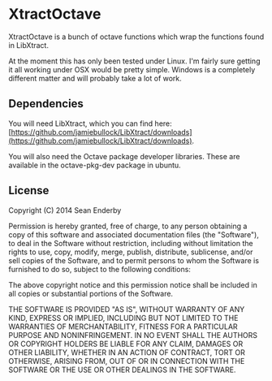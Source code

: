 # XtractOctave

XtractOctave is a bunch of octave functions which wrap the functions found in LibXtract.

At the moment this has only been tested under Linux.
I'm fairly sure getting it all working under OSX would be pretty simple.
Windows is a completely different matter and will probably take a lot of work.

## Dependencies

You will need LibXtract, which you can find here:
[https://github.com/jamiebullock/LibXtract/downloads](https://github.com/jamiebullock/LibXtract/downloads).

You will also need the Octave package developer libraries. These are available in the octave-pkg-dev package in ubuntu. 

## License 

Copyright (C) 2014 Sean Enderby

Permission is hereby granted, free of charge, to any person obtaining a copy
of this software and associated documentation files (the "Software"), to
deal in the Software without restriction, including without limitation the
rights to use, copy, modify, merge, publish, distribute, sublicense, and/or
sell copies of the Software, and to permit persons to whom the Software is
furnished to do so, subject to the following conditions:

The above copyright notice and this permission notice shall be included in
all copies or substantial portions of the Software.

THE SOFTWARE IS PROVIDED "AS IS", WITHOUT WARRANTY OF ANY KIND, EXPRESS OR
IMPLIED, INCLUDING BUT NOT LIMITED TO THE WARRANTIES OF MERCHANTABILITY,
FITNESS FOR A PARTICULAR PURPOSE AND NONINFRINGEMENT. IN NO EVENT SHALL THE
AUTHORS OR COPYRIGHT HOLDERS BE LIABLE FOR ANY CLAIM, DAMAGES OR OTHER
LIABILITY, WHETHER IN AN ACTION OF CONTRACT, TORT OR OTHERWISE, ARISING
FROM, OUT OF OR IN CONNECTION WITH THE SOFTWARE OR THE USE OR OTHER DEALINGS
IN THE SOFTWARE.
